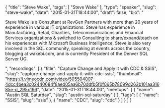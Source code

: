 {
  "title": "Steve Wake",
  "tags": [
    "Steve Wake"
  ],
  "type": "speaker",
  "slug": "steve-wake",
  "date": "2015-01-31T18:44:00",
  "draft": false,
  "bio": "<p>Steve Wake is a Consultant at RevGen Partners with more than 20 years of experience in various IT organizations. Steve has experience in Manufacturing, Retail, Charities, Telecommunications and Financial Services organizations & switched to Consulting to share/expand/teach on his experiences with Microsoft Business Intelligence. Steve is also very involved in the SQL community, speaking at events across the country, blogging at wakebi.com, and is currently President of the Denver SQL Server UG.</p>",
  "recordings": [
    {
      "title": "Capture Change and Apply it with CDC & SSIS",
      "slug": "capture-change-and-apply-it-with-cdc-ssis",
      "thumbnail": "https://i.vimeocdn.com/video/505504007-4dcc4bea3c02440684f8aed05aa6b70ddfb5f0f065b78099d263b101aa31685e-d_295x166",
      "date": "2015-01-31T18:44:00",
      "meetups": [
        {
          "name": "Austin SQL Saturday",
          "slug": "austin-sql-saturday"
        }
      ],
      "tags": [
        {
          "name": "SSIS",
          "slug": "ssis"
        },
        {
          "name": "CDC",
          "slug": "cdc"
        }
      ]
    }
  ]
}